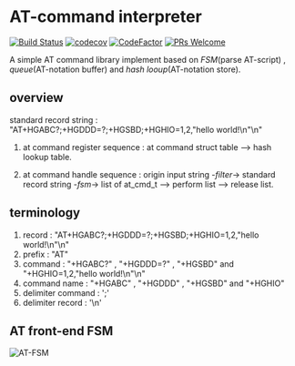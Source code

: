 
AT-command interpreter
=========================

[![Build Status](https://travis-ci.org/Shylock-Hg/AT-interpreter.svg?branch=master)](https://travis-ci.org/Shylock-Hg/AT-interpreter)
[![codecov](https://codecov.io/gh/Shylock-Hg/AT-interpreter/branch/master/graph/badge.svg)](https://codecov.io/gh/Shylock-Hg/AT-interpreter)
[![CodeFactor](https://www.codefactor.io/repository/github/shylock-hg/at-interpreter/badge)](https://www.codefactor.io/repository/github/shylock-hg/at-interpreter)
[![PRs Welcome](https://img.shields.io/badge/PRs-welcome-brightgreen.svg?style=flat-square)](http://makeapullrequest.com)

A simple AT command library implement based on *FSM*(parse AT-script) , *queue*(AT-notation buffer) and *hash looup*(AT-notation store).

## overview

standard record string : "AT+HGABC?;+HGDDD=?;+HGSBD;+HGHIO=1,2,\"hello world!\n\"\n"

1. at command register sequence :
at command struct table --> hash lookup table.


2. at command handle sequence :
origin input string -*filter*-> standard record string -*fsm*-> list of at_cmd_t 
--> perform list --> release list.


## terminology

1. record : "AT+HGABC?;+HGDDD=?;+HGSBD;+HGHIO=1,2,\"hello world!\n\"\n"
2. prefix : "AT"
3. command : "+HGABC?" , "+HGDDD=?" , "+HGSBD" and "+HGHIO=1,2,\"hello world!\n\"\n"
4. command name : "+HGABC" , "+HGDDD" , "+HGSBD" and "+HGHIO"
5. delimiter command : ';'
6. delimiter record : '\n'

## AT front-end FSM

![AT-FSM](https://drive.google.com/uc?id=1gcYMMP4pJyG8tfi-xOeEGJjwGsGMwHuJ)

